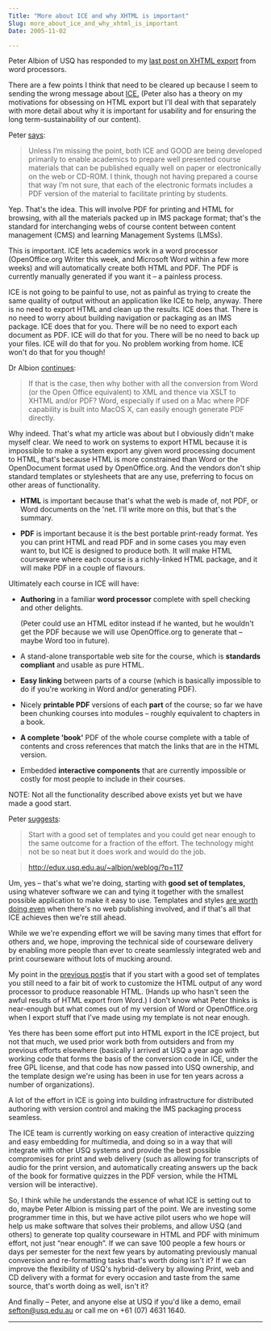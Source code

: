 ```yaml
---
Title: "More about ICE and why XHTML is important"
Slug: more_about_ice_and_why_xhtml_is_important
Date: 2005-11-02

---
```

<div>

Peter Albion of USQ has responded to my [last post on XHTML
export](../../blog/2005/10/31/why_do_i_keep_going_on_about_html_export_from_word_processors%3F)
from word processors.

There are a few points I think that need to be cleared up because I seem
to sending the wrong message about [ICE.](http://ice.usq.edu.au/) (Peter
also has a theory on my motivations for obsessing on HTML export but
I'll deal with that separately with more detail about why it is
important for usability and for ensuring the long term-sustainability of
our content).

Peter [says](http://edux.usq.edu.au/~albion/weblog/?p=117):

> Unless I’m missing the point, both ICE and GOOD are being developed
> primarily to enable academics to prepare well presented course
> materials that can be published equally well on paper or
> electronically on the web or CD-ROM. I think, though not having
> prepared a course that way I’m not sure, that each of the electronic
> formats includes a PDF version of the material to facilitate printing
> by students.

Yep. That's the idea. This will involve PDF for printing and HTML for
browsing, with all the materials packed up in IMS package format; that's
the standard for interchanging webs of course content between content
management (CMS) and learning Management Systems (LMSs).

This is important. ICE lets academics work in a word processor
(OpenOffice.org Writer this week, and Microsoft Word within a few more
weeks) and will automatically create both HTML and PDF. The PDF is
currently manually generated if you want it – a painless process.

ICE is not going to be painful to use, not as painful as trying to
create the same quality of output without an application like ICE to
help, anyway. There is no need to export HTML and clean up the results.
ICE does that. There is no need to worry about building navigation or
packaging as an IMS package. ICE does that for you. There will be no
need to export each document as PDF. ICE will do that for you. There
will be no need to back up your files. ICE will do that for you. No
problem working from home. ICE won't do that for you though!

Dr Albion [continues](http://edux.usq.edu.au/~albion/weblog/?p=117):

> If that is the case, then why bother with all the conversion from Word
> (or the Open Office equivalent) to XML and thence via XSLT to XHTML
> and/or PDF? Word, especially if used on a Mac where PDF capability is
> built into MacOS X, can easily enough generate PDF directly.

Why indeed. That's what my article was about but I obviously didn't make
myself clear. We need to work on systems to export HTML because it is
impossible to make a system export any given word processing document to
HTML, that's because HTML is more constrained than Word or the
OpenDocument format used by OpenOffice.org. And the vendors don't ship
standard templates or stylesheets that are any use, preferring to focus
on other areas of functionality.

-   **HTML** is important because that's what the web is made of, not
    PDF, or Word documents on the 'net. I'll write more on this, but
    that's the summary.

-   **PDF** is important because it is the best portable print-ready
    format. Yes you can print HTML and read PDF and in some cases you
    may even want to, but ICE is designed to produce both. It will make
    HTML courseware where each course is a richly-linked HTML package,
    and it will make PDF in a couple of flavours.

Ultimately each course in ICE will have:

-   **Authoring** in a familiar **word processor** complete with spell
    checking and other delights.

    (Peter could use an HTML editor instead if he wanted, but he
    wouldn't get the PDF because we will use OpenOffice.org to generate
    that – maybe Word too in future).

-   A stand-alone transportable web site for the course, which is
    **standards compliant** and usable as pure HTML.

-   **Easy linking** between parts of a course (which is basically
    impossible to do if you're working in Word and/or generating PDF).

-   Nicely **printable PDF** versions of each **part** of the course; so
    far we have been chunking courses into modules – roughly equivalent
    to chapters in a book.

-   **A complete 'book'** PDF of the whole course complete with a table
    of contents and cross references that match the links that are in
    the HTML version.

-   Embedded **interactive components** that are currently impossible or
    costly for most people to include in their courses.

NOTE: Not all the functionality described above exists yet but we have
made a good start.

Peter [suggests](http://edux.usq.edu.au/~albion/weblog/?p=117%20):

> Start with a good set of templates and you could get near enough to
> the same outcome for a fraction of the effort. The technology might
> not be so neat but it does work and would do the job.

> <http://edux.usq.edu.au/~albion/weblog/?p=117>

Um, yes – that's what we're doing, starting with **good set of
templates,** using whatever software we can and tying it together with
the smallest possible application to make it easy to use. Templates and
styles [are worth doing
even](http://ptsefton.com/blog/2005/03/02/use_styles) when there's no
web publishing involved, and if that's all that ICE achieves then we're
still ahead.

While we we're expending effort we will be saving many times that effort
for others and, we hope, improving the technical side of courseware
delivery by enabling more people than ever to create seamlessly
integrated web and print courseware without lots of mucking around.

My point in the [previous
post](http://blog/2005/10/31/why_do_i_keep_going_on_about_html_export_from_word_processors%3F)is
that if you start with a good set of templates you still need to a fair
bit of work to customize the HTML output of any word processor to
produce reasonable HTML. (Hands up who hasn't seen the awful results of
HTML export from Word.) I don't know what Peter thinks is near-enough
but what comes out of my version of Word or OpenOffice.org when I export
stuff that I've made using my template is not near enough.

Yes there has been some effort put into HTML export in the ICE project,
but not that much, we used prior work both from outsiders and from my
previous efforts elsewhere (basically I arrived at USQ a year ago with
working code that forms the basis of the conversion code in ICE, under
the free GPL license, and that code has now passed into USQ ownership,
and the template design we're using has been in use for ten years across
a number of organizations).

A lot of the effort in ICE is going into building infrastructure for
distributed authoring with version control and making the IMS packaging
process seamless.

The ICE team is currently working on easy creation of interactive
quizzing and easy embedding for multimedia, and doing so in a way that
will integrate with other USQ systems and provide the best possible
compromises for print and web delivery (such as allowing for transcripts
of audio for the print version, and automatically creating answers up
the back of the book for formative quizzes in the PDF version, while the
HTML version will be interactive).

So, I think while he understands the essence of what ICE is setting out
to do, maybe Peter Albion is missing part of the point. We are investing
some programmer time in this, but we have active pilot users who we hope
will help us make software that solves their problems, and allow USQ
(and others) to generate top quality courseware in HTML and PDF with
minimum effort, not just “near enough”. If we can save 100 people a few
hours or days per semester for the next few years by automating
previously manual conversion and re-formatting tasks that's worth doing
isn't it? If we can improve the flexibility of USQ's hybrid-delivery by
allowing Print, web and CD delivery with a format for every occasion and
taste from the same source, that's worth doing as well, isn't it?

And finally – Peter, and anyone else at USQ if you'd like a demo, email
<sefton@usq.edu.au> or call me on +61 (07) 4631 1640.

****

</div>
